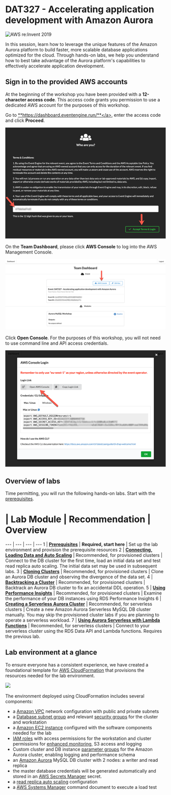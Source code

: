 # DAT327 - Accelerating application development with Amazon Aurora

![AWS re:Invent 2019](/assets/images/reinvent19-topbanner.png)

In this session, learn how to leverage the unique features of the Amazon Aurora platform to build faster, more scalable database applications optimized for the cloud. Through hands-on labs, we help you understand how to best take advantage of the Aurora platform's capabilities to effectively accelerate application development.

## Sign in to the provided AWS accounts

At the beginning of the workshop you have been provided with a **12-character access code**. This access code grants you permission to use a dedicated AWS account for the purposes of this workshop.

Go to <a href="https://dashboard.eventengine.run/" target="_blank">**https://dashboard.eventengine.run/**</a>, enter the access code and click **Proceed**.

<span class="image">![EventEngine Login](ee-login.png?raw=true)</span>

On the **Team Dashboard**, please click **AWS Console** to log into the AWS Management Console.

<span class="image">![EventEngine Dashboard](ee-dashboard.png?raw=true)</span>

Click **Open Console**. For the purposes of this workshop, you will not need to use command line and API access credentials.

<span class="image">![EventEngine Open Console](ee-open-console.png?raw=true)</span>

## Overview of labs

Time permitting, you will run the following hands-on labs. Start with the [prerequisites](/reinvent/prerequisites/).

# | Lab Module | Recommendation | Overview
--- | --- | --- | ---
1 | [**Prerequisites**](/reinvent/prerequisites/) | **Required, start here** | Set up the lab environment and provision the prerequisite resources
2 | [**Connecting, Loading Data and Auto Scaling**](/reinvent/connect/) | Recommended, for provisioned clusters | Connect to the DB cluster for the first time, load an initial data set and test read replica auto scaling. The initial data set may be used in subsequent labs.
3 | [**Cloning Clusters**](/reinvent/clone/) | Recommended, for provisioned clusters | Clone an Aurora DB cluster and observing the divergence of the data set.
4 | [**Backtracking a Cluster**](/reinvent/backtrack/) | Recommended, for provisioned clusters | Backtrack an Aurora DB cluster to fix an accidental DDL operation.
5 | [**Using Performance Insights**](/reinvent/perf-insights/) | Recommended, for provisioned clusters | Examine the performance of your DB instances using RDS Performance Insights
6 | [**Creating a Serverless Aurora Cluster**](/reinvent/create-serverless/) | Recommended, for serverless clusters | Create a new Amazon Aurora Serverless MySQL DB cluster manually. You may skip the provisioned cluster labs if you are planning to operate a serverless workload.
7 | [**Using Aurora Serverless with Lambda Functions**](/reinvent/connect-serverless/) | Recommended, for serverless clusters | Connect to your serverless cluster using the RDS Data API and Lambda functions. Requires the previous lab.

## Lab environment at a glance

To ensure everyone has a consistent experience, we have created a foundational template for <a href="https://aws.amazon.com/cloudformation/" target="_blank">AWS CloudFormation</a> that provisions the resources needed for the lab environment.

<div class="architecture"><img src="/assets/images/generic-architecture.png"></div>

The environment deployed using CloudFormation includes several components:

*	a <a href="https://docs.aws.amazon.com/vpc/latest/userguide/what-is-amazon-vpc.html" target="_blank">Amazon VPC</a> network configuration with public and private subnets
*	a <a href="https://docs.aws.amazon.com/AmazonRDS/latest/UserGuide/USER_VPC.WorkingWithRDSInstanceinaVPC.html#USER_VPC.Subnets" target="_blank">Database subnet group</a> and relevant <a href="https://docs.aws.amazon.com/vpc/latest/userguide/VPC_SecurityGroups.html" target="_blank">security groups</a> for the cluster and workstation
*	a <a href="https://docs.aws.amazon.com/AWSEC2/latest/UserGuide/Instances.html" target="_blank">Amazon EC2 instance</a> configured with the software components needed for the lab
*	<a href="https://docs.aws.amazon.com/IAM/latest/UserGuide/id_roles.html" target="_blank">IAM roles</a> with access permissions for the workstation and cluster permissions for <a href="https://docs.aws.amazon.com/AmazonRDS/latest/UserGuide/USER_Monitoring.OS.html" target="_blank">enhanced monitoring</a>, S3 access and logging
*	Custom cluster and DB instance <a href="https://docs.aws.amazon.com/AmazonRDS/latest/UserGuide/USER_WorkingWithParamGroups.html" target="_blank">parameter groups</a> for the Amazon Aurora cluster, enabling logging and performance schema
*	an <a href="https://docs.aws.amazon.com/AmazonRDS/latest/AuroraUserGuide/CHAP_AuroraOverview.html" target="_blank">Amazon Aurora</a> MySQL DB cluster with 2 nodes: a writer and read replica
* the master database credentials will be generated automatically and stored in an <A href="https://docs.aws.amazon.com/secretsmanager/latest/userguide/intro.html" target="_blank">AWS Secrets Manager</a> secret.
*	a <a href="https://docs.aws.amazon.com/AmazonRDS/latest/AuroraUserGuide/Aurora.Integrating.AutoScaling.html" target="_blank">read replica auto scaling</a> configuration
*	a <a href="https://docs.aws.amazon.com/systems-manager/latest/userguide/what-is-systems-manager.html" target="_blank">AWS Systems Manager</a> command document to execute a load test
